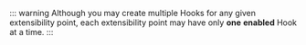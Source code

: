 ::: warning
Although you may create multiple Hooks for any given extensibility point, each extensibility point may have only **one** **enabled** Hook at a time.
:::